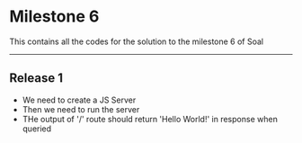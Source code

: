 # Milestone 6
This contains all the codes for the solution to the milestone 6 of Soal
******
## Release 1 

- We need to create a JS Server
- Then we need to run the server
- THe output of '/' route should return 'Hello World!' in response when queried

